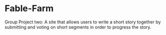 # Fable-Farm
Group Project two: A site that allows users to write a short story together by submitting and voting on short segments in order to progress the story.
